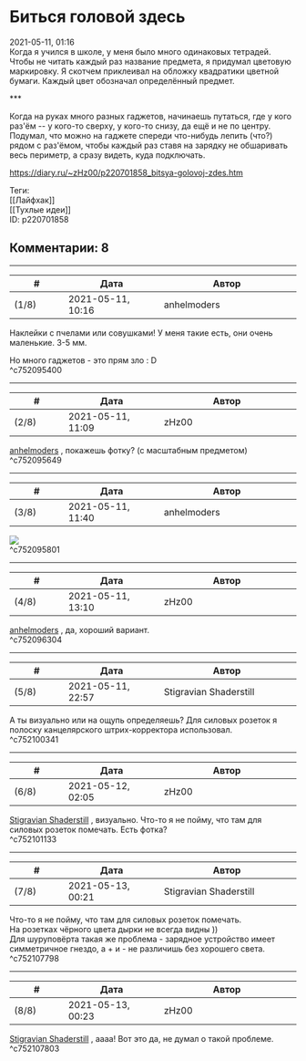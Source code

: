 Биться головой здесь
====================

  
2021-05-11, 01:16  
 Когда я учился в школе, у меня было много одинаковых тетрадей. Чтобы не читать каждый раз название предмета, я придумал цветовую маркировку. Я скотчем приклеивал на обложку квадратики цветной бумаги. Каждый цвет обозначал определённый предмет.   
   
 \*\*\*   
   
 Когда на руках много разных гаджетов, начинаешь путаться, где у кого раз'ём -- у кого-то сверху, у кого-то снизу, да ещё и не по центру. Подумал, что можно на гаджете спереди что-нибудь лепить (что?) рядом с раз'ёмом, чтобы каждый раз ставя на зарядку не обшаривать весь периметр, а сразу видеть, куда подключать.   
  
<https://diary.ru/~zHz00/p220701858_bitsya-golovoj-zdes.htm>  
  
Теги:  
[[Лайфхак]]  
[[Тухлые идеи]]  
ID: p220701858  


Комментарии: 8
--------------

  


---



|         #         |              Дата              |                     Автор                     |           ID           |
| --- | --- | --- | --- |
| (1/8) | 2021-05-11, 10:16 | anhelmoders | c752095400 |

  
 Наклейки с пчелами или совушками! У меня такие есть, они очень маленькие. 3-5 мм.   
   
 Но много гаджетов - это прям зло : D   
 ^c752095400

---



|         #         |              Дата              |                     Автор                     |           ID           |
| --- | --- | --- | --- |
| (2/8) | 2021-05-11, 11:09 | zHz00 | c752095649 |

  
  [anhelmoders](https://anhelmoders.diary.ru "No plans. Only wonders.")  , покажешь фотку? (с масштабным предметом)   
 ^c752095649

---



|         #         |              Дата              |                     Автор                     |           ID           |
| --- | --- | --- | --- |
| (3/8) | 2021-05-11, 11:40 | anhelmoders | c752095801 |

  
 ![](https://i.ibb.co/hRK0ght/E8140897-EFE5-4570-960-D-8-A86-DE7-BA000.jpg)   
 ^c752095801

---



|         #         |              Дата              |                     Автор                     |           ID           |
| --- | --- | --- | --- |
| (4/8) | 2021-05-11, 13:10 | zHz00 | c752096304 |

  
  [anhelmoders](https://anhelmoders.diary.ru "No plans. Only wonders.")  , да, хороший вариант.   
 ^c752096304

---



|         #         |              Дата              |                     Автор                     |           ID           |
| --- | --- | --- | --- |
| (5/8) | 2021-05-11, 22:57 | Stigravian Shaderstill | c752100341 |

  
 А ты визуально или на ощупь определяешь? Для силовых розеток я полоску канцелярского штрих-корректора использовал.   
 ^c752100341

---



|         #         |              Дата              |                     Автор                     |           ID           |
| --- | --- | --- | --- |
| (6/8) | 2021-05-12, 02:05 | zHz00 | c752101133 |

  
  [Stigravian Shaderstill](https://stigravian.diary.ru "Science, Death, Rock-n-Roll")  , визуально. Что-то я не пойму, что там для силовых розеток помечать. Есть фотка?   
 ^c752101133

---



|         #         |              Дата              |                     Автор                     |           ID           |
| --- | --- | --- | --- |
| (7/8) | 2021-05-13, 00:21 | Stigravian Shaderstill | c752107798 |

  
  Что-то я не пойму, что там для силовых розеток помечать.    
 На розетках чёрного цвета дырки не всегда видны ))   
 Для шуруповёрта такая же проблема - зарядное устройство имеет симметричное гнездо, а + и - не различишь без хорошего света.   
 ^c752107798

---



|         #         |              Дата              |                     Автор                     |           ID           |
| --- | --- | --- | --- |
| (8/8) | 2021-05-13, 00:23 | zHz00 | c752107803 |

  
  [Stigravian Shaderstill](https://stigravian.diary.ru "Science, Death, Rock-n-Roll")  , аааа! Вот это да, не думал о такой проблеме.   
 ^c752107803